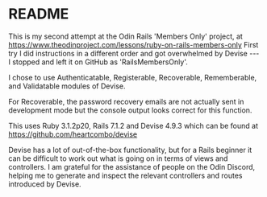 # README

This is my second attempt at the Odin Rails 'Members Only' project, at https://www.theodinproject.com/lessons/ruby-on-rails-members-only First try I did instructions in a different order and got overwhelmed by Devise --- I stopped and left it on GitHub as 'RailsMembersOnly'.  


I chose to use Authenticatable, Registerable, Recoverable, Rememberable, and Validatable modules of Devise.  

For Recoverable, the password recovery emails are not actually sent in development mode but the console output looks correct for this function.  

This uses Ruby 3.1.2p20, Rails 7.1.2 and Devise 4.9.3 which can be found at https://github.com/heartcombo/devise

Devise has a lot of out-of-the-box functionality, but for a Rails beginner it can be difficult to work out what is going on in terms of views and controllers. 
I am grateful for the assistance of people on the Odin Discord, helping me to generate and inspect the relevant controllers and routes introduced by Devise.
